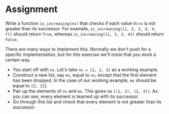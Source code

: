# Assignment

Write a function `is_increasing(ns)` that checks if each value in `ns` is not greater than its successor.
For example, `is_increasing([1, 2, 3, 4, 4, 7])` should return `True`, whereas `is_increasing([1, 3, 2, 4])` should return `False`.

There are many ways to implement this.
Normally we don't push for a specific implementation, but for this exercise we'll insist that you work a certain way.

* You start off with `ns`.
  Let's take `ns = [1, 2, 3]` as a working example.
* Construct a new list, say `ms`, equal to `ns`, except that the first element has been dropped.
  In the case of our working example, `ms` should be equal to `[2, 3]`].
* Pair up the elements of `ns` and `ms`.
  This gives us `[(1, 2), (2, 3)]`.
  As you can see, every element is teamed up with its successor.
* Go through this list and check that every element is not greater than its successor.
